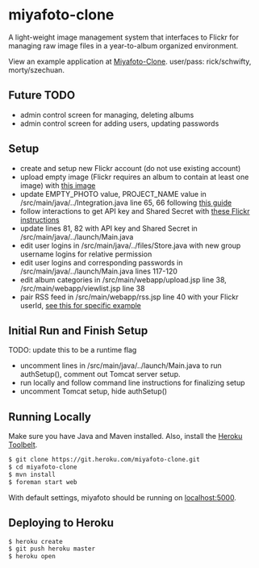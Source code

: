 # miyafoto-clone

A light-weight image management system that interfaces to Flickr for managing raw image files in a year-to-album organized environment.  

View an example application at [Miyafoto-Clone](http://miyafoto-clone.herokuapp.com/). user/pass: rick/schwifty, morty/szechuan.

## Future TODO

- admin control screen for managing, deleting albums
- admin control screen for adding users, updating passwords

## Setup

- create and setup new Flickr account (do not use existing account)
- upload empty image (Flickr requires an album to contain at least one image) with [this image](https://c1.staticflickr.com/3/2811/33918511672_8e4c3188f4_o.gif)
- update EMPTY_PHOTO value, PROJECT_NAME value in /src/main/java/../Integration.java line 65, 66 following [this guide](http://i.imgur.com/JiRc5Ty.png)
- follow interactions to get API key and Shared Secret with [these Flickr instructions](http://www.flickr.com/services/apps/create/apply/)
- update lines 81, 82 with API key and Shared Secret in /src/main/java/../launch/Main.java
- edit user logins in /src/main/java/../files/Store.java with new group username logins for relative permission
- edit user logins and corresponding passwords in /src/main/java/../launch/Main.java lines 117-120
- edit album categories in /src/main/webapp/upload.jsp line 38, /src/main/webapp/viewlist.jsp line 38
- pair RSS feed in /src/main/webapp/rss.jsp line 40 with your Flickr userId, [see this for specific example](http://i.imgur.com/U0iUZ1t.png)


## Initial Run and Finish Setup

TODO: update this to be a runtime flag

- uncomment lines in /src/main/java/../launch/Main.java to run authSetup(), comment out Tomcat server setup. 
- run locally and follow command line instructions for finalizing setup
- uncomment Tomcat setup, hide authSetup()


## Running Locally

Make sure you have Java and Maven installed.  Also, install the [Heroku Toolbelt](https://toolbelt.heroku.com/).

```sh
$ git clone https://git.heroku.com/miyafoto-clone.git
$ cd miyafoto-clone
$ mvn install
$ foreman start web
```

With default settings, miyafoto should be running on [localhost:5000](http://localhost:5000/).

## Deploying to Heroku

```sh
$ heroku create
$ git push heroku master
$ heroku open
```

